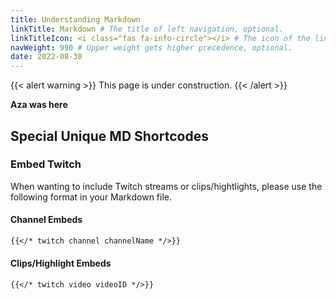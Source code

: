 ```yaml
---
title: Understanding Markdown
linkTitle: Markdown # The title of left navigation, optional.
linkTitleIcon: <i class="fas fa-info-circle"></i> # The icon of the link title, optional.
navWeight: 990 # Upper weight gets higher precedence, optional.
date: 2022-08-30
---
```


{{< alert warning >}}
This page is under construction.
{{< /alert >}}

**Aza was here**

## Special Unique MD Shortcodes

### Embed Twitch

When wanting to include Twitch streams or clips/hightlights, please use the following format in your Markdown file.

#### Channel Embeds

```md
{{</* twitch channel channelName */>}}
```

#### Clips/Highlight Embeds

```md
{{</* twitch video videoID */>}}
```
